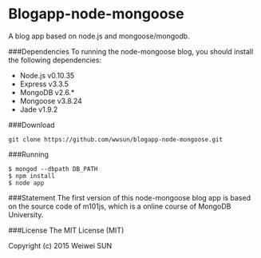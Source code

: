 # Blogapp-node-mongoose
A blog app based on node.js and mongoose/mongodb.

###Dependencies
To running the node-mongoose blog, you should install the following dependencies:

- Node.js v0.10.35
- Express v3.3.5
- MongoDB v2.6.*
- Mongoose v3.8.24
- Jade v1.9.2

###Download

    git clone https://github.com/wwsun/blogapp-node-mongoose.git

###Running

    $ mongod --dbpath DB_PATH
    $ npm install
    $ node app

###Statement
The first version of this node-mongoose blog app is based on the source code of m101js,
which is a online course of MongoDB University.

###License
The MIT License (MIT)

Copyright (c) 2015 Weiwei SUN
